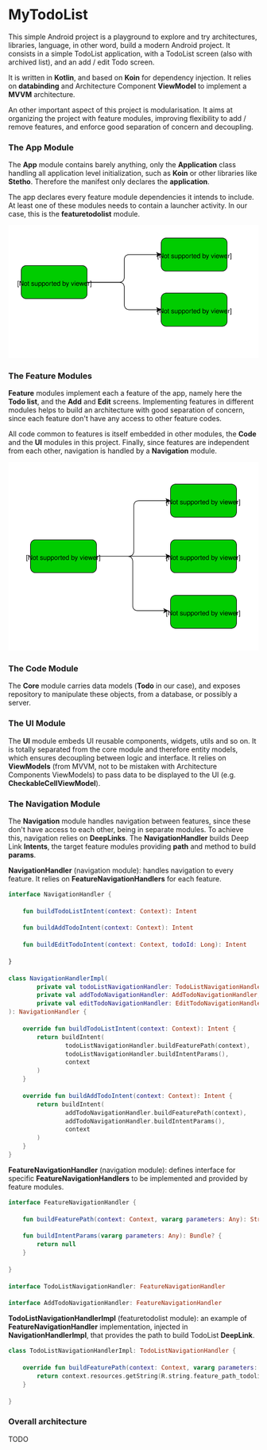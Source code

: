 # MyTodoList

This simple Android project is a playground to explore and try architectures, libraries, language, in other word, build a modern Android project.
It consists in a simple TodoList application, with a TodoList screen (also with archived list), and an add / edit Todo screen.

It is written in **Kotlin**, and based on **Koin** for dependency injection. It relies on **databinding** and Architecture Component **ViewModel**
to implement a **MVVM** architecture.

An other important aspect of this project is modularisation. It aims at organizing the project with feature modules, improving 
flexibility to add / remove features, and enforce good separation of concern and decoupling.


### The App Module

The **App** module contains barely anything, only the **Application** class handling all application level initialization, such as
**Koin** or other libraries like **Stetho**. Therefore the manifest only declares the **application**. 

The app declares every feature module dependencies it intends to include. At least one of these modules needs to contain
a launcher activity. In our case, this is the **featuretodolist** module.

![App module dependencies](assets/MyTodoList_App_module.svg)


### The Feature Modules

**Feature** modules implement each a feature of the app, namely here the **Todo list**, and the **Add** and **Edit** screens. 
Implementing features in different modules helps to build an architecture with good separation of concern, since each feature
don't have any access to other feature codes. 

All code common to features is itself embedded in other modules, the **Code** and the **UI** modules in this project. 
Finally, since features are independent from each other, navigation is handled by a **Navigation** module.

![Feature module dependencies](assets/MyTodoList_Feature_module.svg)


### The Code Module

The **Core** module carries data models (**Todo** in our case), and exposes repository to manipulate these objects, from a database,
or possibly a server.


### The UI Module

The **UI** module embeds UI reusable components, widgets, utils and so on. It is totally separated from the core module and
therefore entity models, which ensures decoupling between logic and interface. It relies on **ViewModels** (from MVVM, not to
be mistaken with Architecture Components ViewModels) to pass data to be displayed to the UI (e.g. **CheckableCellViewModel**).


### The Navigation Module

The **Navigation** module handles navigation between features, since these don't have access to each other, being 
in separate modules. To achieve this, navigation relies on **DeepLinks**. The **NavigationHandler** builds Deep Link 
**Intents**, the target feature modules providing **path** and method to build **params**. 

**NavigationHandler** (navigation module): handles navigation to every feature. It relies on **FeatureNavigationHandlers**
for each feature.
```kotlin
interface NavigationHandler {

    fun buildTodoListIntent(context: Context): Intent

    fun buildAddTodoIntent(context: Context): Intent

    fun buildEditTodoIntent(context: Context, todoId: Long): Intent

}

class NavigationHandlerImpl(
        private val todoListNavigationHandler: TodoListNavigationHandler,
        private val addTodoNavigationHandler: AddTodoNavigationHandler,
        private val editTodoNavigationHandler: EditTodoNavigationHandler
): NavigationHandler {

    override fun buildTodoListIntent(context: Context): Intent {
        return buildIntent(
                todoListNavigationHandler.buildFeaturePath(context),
                todoListNavigationHandler.buildIntentParams(),
                context
        )
    }

    override fun buildAddTodoIntent(context: Context): Intent {
        return buildIntent(
                addTodoNavigationHandler.buildFeaturePath(context),
                addTodoNavigationHandler.buildIntentParams(),
                context
        )
    }
}  
```

**FeatureNavigationHandler** (navigation module): defines interface for specific **FeatureNavigationHandlers** to be implemented
and provided by feature modules. 
```kotlin
interface FeatureNavigationHandler {

    fun buildFeaturePath(context: Context, vararg parameters: Any): String

    fun buildIntentParams(vararg parameters: Any): Bundle? {
        return null
    }

}

interface TodoListNavigationHandler: FeatureNavigationHandler

interface AddTodoNavigationHandler: FeatureNavigationHandler
```

**TodoListNavigationHandlerImpl** (featuretodolist module): an example of **FeatureNavigationHandler** implementation, 
injected in **NavigationHandlerImpl**, that provides the path to build TodoList **DeepLink**.
```kotlin
class TodoListNavigationHandlerImpl: TodoListNavigationHandler {

    override fun buildFeaturePath(context: Context, vararg parameters: Any): String {
        return context.resources.getString(R.string.feature_path_todolist)
    }

}
```


### Overall architecture

TODO